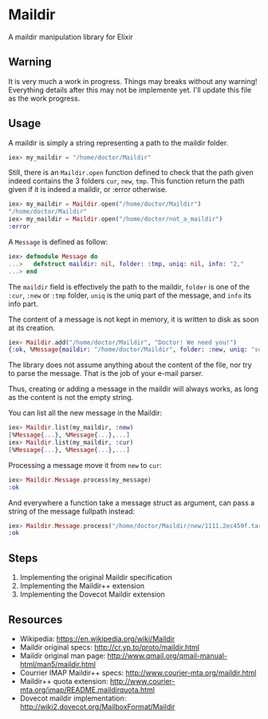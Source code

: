 # Maildir

A maildir manipulation library for Elixir

## Warning

It is very much a work in progress. Things may breaks without any warning!
Everything details after this may not be implemente yet. I'll update this file
as the work progress.

## Usage

A maildir is simply a string representing a path to the maildir folder.

```elixir
iex> my_maildir = "/home/doctor/Maildir"
```

Still, there is an `Maildir.open` function defined to check that the path given
indeed contains the 3 folders `cur`, `new`, `tmp`. This function return the
path given if it is indeed a maildir, or :error otherwise.

```elixir
iex> my_maildir = Maildir.open("/home/doctor/Maildir")
"/home/doctor/Maildir"
iex> my_maildir = Maildir.open("/home/doctor/not_a_maildir")
:error
```

A `Message` is defined as follow:

```elixir
iex> defmodule Message do
...>   defstruct maildir: nil, folder: :tmp, uniq: nil, info: "2,"
...> end
```

The `maildir` field is effectively the path to the maildir, `folder` is one of
the `:cur`, `:new` or `:tmp` folder, `uniq` is the uniq part of the message,
and `info` its info part.

The content of a message is not kept in memory, it is written to disk as soon
at its creation.

```elixir
iex> Maildir.add("/home/doctor/Maildir", "Doctor! We need you!")
{:ok, %Message{maildir: "/home/doctor/Maildir", folder: :new, uniq: "so_uniq_string", info: "2,"}}
```

The library does not assume anything about the content of the file, nor try to
parse the message. That is the job of your e-mail parser.

Thus, creating or adding a message in the maildir will always works, as long as
the content is not the empty string.

You can list all the new message in the Maildir:

```elixir
iex> Maildir.list(my_maildir, :new)
[%Message{...}, %Message{...},...]
iex> Maildir.list(my_maildir, :cur)
[%Message{...}, %Message{...},...]
```

Processing a message move it from `new` to `cur`:

```elixir
iex> Maildir.Message.process(my_message)
:ok
```

And everywhere a function take a message struct as argument, can pass a string
of the message fullpath instead:

```elixir
iex> Maildir.Message.process("/home/doctor/Maildir/new/1111.2ec459f.tardis:2,")
:ok
```

## Steps

1. Implementing the original Maildir specification
1. Implementing the Maildir++ extension
1. Implementing the Dovecot Maildir extension

## Resources

* Wikipedia: https://en.wikipedia.org/wiki/Maildir
* Maildir original specs: http://cr.yp.to/proto/maildir.html
* Maildir original man page: http://www.qmail.org/qmail-manual-html/man5/maildir.html
* Courrier IMAP Maildir++ specs: http://www.courier-mta.org/maildir.html
* Maildir++ quota extension: http://www.courier-mta.org/imap/README.maildirquota.html
* Dovecot maildir implementation: http://wiki2.dovecot.org/MailboxFormat/Maildir
